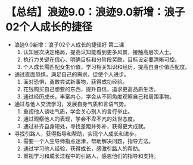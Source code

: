 # 【总结】浪迹9.0：浪迹9.0新增：浪子02个人成长的捷径

-   浪迹9.0新增：浪子02个人成长的捷径好 第二课
    1.  认知层次决定格局，提高认知能看到更多风景，接触高层次人士。
    2.  执行力关键在信心、明确目标和分阶段奖励，目标设定要清晰可控。
    3.  个人成长需匹配女生价值，学习相关知识和经历，提高自身价值匹配度。
-   通过直面恐惧，满足自己的需求，促使个人进步。
    1.  面对恐惧，勇敢尝试新事物，获得成功经验。
    2.  花钱购买自己想要的东西，提升自信，追求更高品质生活。
    3.  通过经历成长，丰富内心，学会从不同角度观察自己和周围事物。
-   通过与他人交流学习，发展自身气质和言语气势。
    1.  重视他人谈吐气质，学会关心别人的言行举止。
    2.  通过观察他人的表现，学会不卑不亢的处世态度。
    3.  通过补齐自身短处，寻找差距并弥补，获得更大成就。
-   寻找引路人，获得指导和帮助，实现个人成长和进步。
    1.  需要一个人生导师指点迷津，帮助解决问题，指导方法。
    2.  通过学习他人经验，获得成长，感激引路人的帮助。
    3.  重视学习和成长过程中的引路人，感恩他们的指导和支持。